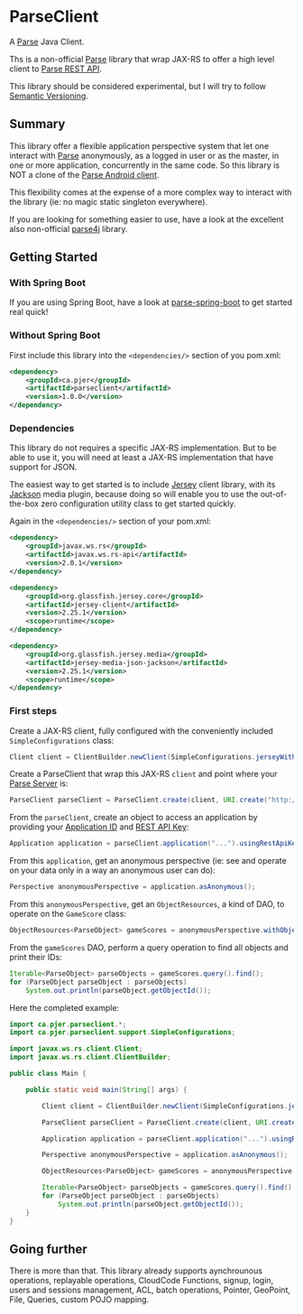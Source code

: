 # ParseClient

A [Parse](http://parseplatform.org/) Java Client.

Ths is a non-official [Parse](http://parseplatform.org/) library that wrap JAX-RS to offer a high level client to [Parse REST API](http://parseplatform.org/docs/rest/guide/).

This library should be considered experimental, but I will try to follow [Semantic Versioning](http://semver.org/).

## Summary 

This library offer a flexible application perspective system that let one interact with [Parse](http://parseplatform.org/) anonymously, as a logged in user or as the master, in one or more application, concurrently in the same code. So this library is NOT a clone of the [Parse Android client](http://parseplatform.org/docs/android/guide/).

This flexibility comes at the expense of a more complex way to interact with the library (ie: no magic static singleton everywhere).

If you are looking for something easier to use, have a look at the excellent also non-official [parse4j](https://github.com/thiagolocatelli/parse4j) library.

## Getting Started

### With Spring Boot

If you are using Spring Boot, have a look at [parse-spring-boot](https://github.com/pierredavidbelanger/parse-spring-boot) to get started real quick!

### Without Spring Boot

First include this library into the `<dependencies/>` section of you pom.xml:

```xml
<dependency>
    <groupId>ca.pjer</groupId>
    <artifactId>parseclient</artifactId>
    <version>1.0.0</version>
</dependency>
```

### Dependencies

This library do not requires a specific JAX-RS implementation. But to be able to use it, you will need at least a JAX-RS implementation that have support for JSON.

The easiest way to get started is to include [Jersey](https://jersey.java.net/) client library, with its [Jackson](http://wiki.fasterxml.com/JacksonHome) media plugin, because doing so will enable you to use the out-of-the-box zero configuration utility class to get started quickly.

Again in the `<dependencies/>` section of your pom.xml:

```xml
<dependency>
    <groupId>javax.ws.rs</groupId>
    <artifactId>javax.ws.rs-api</artifactId>
    <version>2.0.1</version>
</dependency>

<dependency>
    <groupId>org.glassfish.jersey.core</groupId>
    <artifactId>jersey-client</artifactId>
    <version>2.25.1</version>
    <scope>runtime</scope>
</dependency>

<dependency>
    <groupId>org.glassfish.jersey.media</groupId>
    <artifactId>jersey-media-json-jackson</artifactId>
    <version>2.25.1</version>
    <scope>runtime</scope>
</dependency>
```

### First steps

Create a JAX-RS client, fully configured with the conveniently included `SimpleConfigurations` class:

```java
Client client = ClientBuilder.newClient(SimpleConfigurations.jerseyWithJackson());

```

Create a ParseClient that wrap this JAX-RS `client` and point where your [Parse Server](https://github.com/ParsePlatform/parse-server) is:
 
```java
ParseClient parseClient = ParseClient.create(client, URI.create("http://localhost:1337/parse"));
```

From the `parseClient`, create an object to access an application by providing your [Application ID](https://github.com/ParsePlatform/parse-server#basic-options) and [REST API Key](https://github.com/ParsePlatform/parse-server#client-key-options):
 
```java
Application application = parseClient.application("...").usingRestApiKey("...");
```

From this `application`, get an anonymous perspective (ie: see and operate on your data only in a way an anonymous user can do):

```java
Perspective anonymousPerspective = application.asAnonymous();
```

From this `anonymousPerspective`, get an `ObjectResources`, a kind of DAO, to operate on the `GameScore` class:

```java
ObjectResources<ParseObject> gameScores = anonymousPerspective.withObjects("GameScore");

```

From the `gameScores` DAO, perform a query operation to find all objects and print their IDs:

```java
Iterable<ParseObject> parseObjects = gameScores.query().find();
for (ParseObject parseObject : parseObjects)
    System.out.println(parseObject.getObjectId());

```

Here the completed example:

```java
import ca.pjer.parseclient.*;
import ca.pjer.parseclient.support.SimpleConfigurations;

import javax.ws.rs.client.Client;
import javax.ws.rs.client.ClientBuilder;

public class Main {

	public static void main(String[] args) {

		Client client = ClientBuilder.newClient(SimpleConfigurations.jerseyWithJackson());

		ParseClient parseClient = ParseClient.create(client, URI.create("http://localhost:1337/parse"));

		Application application = parseClient.application("...").usingRestApiKey("...");

		Perspective anonymousPerspective = application.asAnonymous();

		ObjectResources<ParseObject> gameScores = anonymousPerspective.withObjects("GameScore");

		Iterable<ParseObject> parseObjects = gameScores.query().find();
		for (ParseObject parseObject : parseObjects)
			System.out.println(parseObject.getObjectId());
	}
}
```

## Going further

There is more than that. This library already supports aynchrounous operations, replayable operations, CloudCode Functions, signup, login, users and sessions management, ACL, batch operations, Pointer, GeoPoint, File, Queries, custom POJO mapping.
